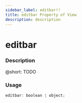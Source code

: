 ```yaml
---
sidebar_label: editbar!!
title: editbar Property of View
description: description
---
```


# editbar

### Description

@short: TODO

### Usage

~~~js
editbar: boolean | object;
~~~
